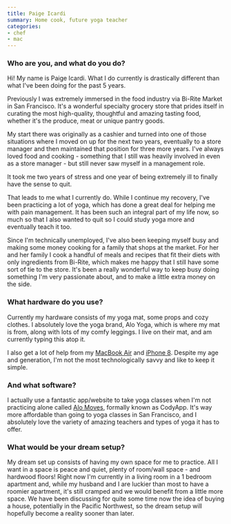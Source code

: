 ```yaml
---
title: Paige Icardi
summary: Home cook, future yoga teacher
categories:
- chef
- mac
---
```


### Who are you, and what do you do?

Hi! My name is Paige Icardi. What I do currently is drastically different than what I've been doing for the past 5 years. 

Previously I was extremely immersed in the food industry via Bi-Rite Market in San Francisco. It's a wonderful specialty grocery store that prides itself in curating the most high-quality, thoughtful and amazing tasting food, whether it's the produce, meat or unique pantry goods. 

My start there was originally as a cashier and turned into one of those situations where I moved on up for the next two years, eventually to a store manager and then maintained that position for three more years. I've always loved food and cooking - something that I still was heavily involved in even as a store manager - but still never saw myself in a management role. 

It took me two years of stress and one year of being extremely ill to finally have the sense to quit.

That leads to me what I currently do. While I continue my recovery, I've been practicing a lot of yoga, which has done a great deal for helping me with pain management. It has been such an integral part of my life now, so much so that I also wanted to quit so I could study yoga more and eventually teach it too. 

Since I'm technically unemployed, I've also been keeping myself busy and making some money cooking for a family that shops at the market. For her and her family I cook a handful of meals and recipes that fit their diets with only ingredients from Bi-Rite, which makes me happy that I still have some sort of tie to the store. It's been a really wonderful way to keep busy doing something I'm very passionate about, and to make a little extra money on the side. 

### What hardware do you use?

Currently my hardware consists of my yoga mat, some props and cozy clothes. I absolutely love the yoga brand, Alo Yoga, which is where my mat is from, along with lots of my comfy leggings. I live on their mat, and am currently typing this atop it. 

I also get a lot of help from my [MacBook Air][macbook-air] and [iPhone 8][iphone-8]. Despite my age and generation, I'm not the most technologically savvy and like to keep it simple. 

### And what software?

I actually use a fantastic app/website to take yoga classes when I'm not practicing alone called [Alo Moves][alo-moves], formally known as CodyApp. It's way more affordable than going to yoga classes in San Francisco, and I absolutely love the variety of amazing teachers and types of yoga it has to offer. 

### What would be your dream setup?

My dream set up consists of having my own space for me to practice. All I want in a space is peace and quiet, plenty of room/wall space - and hardwood floors! Right now I'm currently in a living room in a 1 bedroom apartment and, while my husband and I are luckier than most to have a roomier apartment, it's still cramped and we would benefit from a little more space. We have been discussing for quite some time now the idea of buying a house, potentially in the Pacific Northwest, so the dream setup will hopefully become a reality sooner than later.

[iphone-8]: https://en.wikipedia.org/wiki/IPhone_8 "A 4.7 inch smartphone."
[macbook-air]: https://www.apple.com/macbook-air/ "A very thin laptop."
[alo-moves]: https://www.alomoves.com/ "A service providing online yoga classes."
